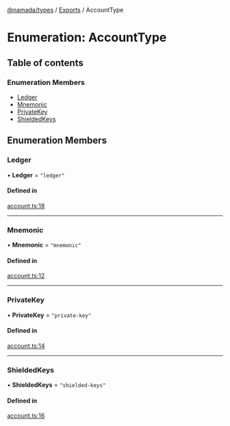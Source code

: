 [@namada/types](../README.md) / [Exports](../modules.md) / AccountType

# Enumeration: AccountType

## Table of contents

### Enumeration Members

- [Ledger](AccountType.md#ledger)
- [Mnemonic](AccountType.md#mnemonic)
- [PrivateKey](AccountType.md#privatekey)
- [ShieldedKeys](AccountType.md#shieldedkeys)

## Enumeration Members

### Ledger

• **Ledger** = ``"ledger"``

#### Defined in

[account.ts:18](https://github.com/anoma/namada-interface/blob/274de167f98eee0c6109fe1c209a8a1e3e9d3690/packages/types/src/account.ts#L18)

___

### Mnemonic

• **Mnemonic** = ``"mnemonic"``

#### Defined in

[account.ts:12](https://github.com/anoma/namada-interface/blob/274de167f98eee0c6109fe1c209a8a1e3e9d3690/packages/types/src/account.ts#L12)

___

### PrivateKey

• **PrivateKey** = ``"private-key"``

#### Defined in

[account.ts:14](https://github.com/anoma/namada-interface/blob/274de167f98eee0c6109fe1c209a8a1e3e9d3690/packages/types/src/account.ts#L14)

___

### ShieldedKeys

• **ShieldedKeys** = ``"shielded-keys"``

#### Defined in

[account.ts:16](https://github.com/anoma/namada-interface/blob/274de167f98eee0c6109fe1c209a8a1e3e9d3690/packages/types/src/account.ts#L16)
